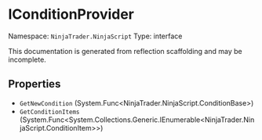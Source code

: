 # IConditionProvider

Namespace: `NinjaTrader.NinjaScript`
Type: interface

This documentation is generated from reflection scaffolding and may be incomplete.

## Properties
- `GetNewCondition` (System.Func<NinjaTrader.NinjaScript.ConditionBase>)
- `GetConditionItems` (System.Func<System.Collections.Generic.IEnumerable<NinjaTrader.NinjaScript.ConditionItem>>)
